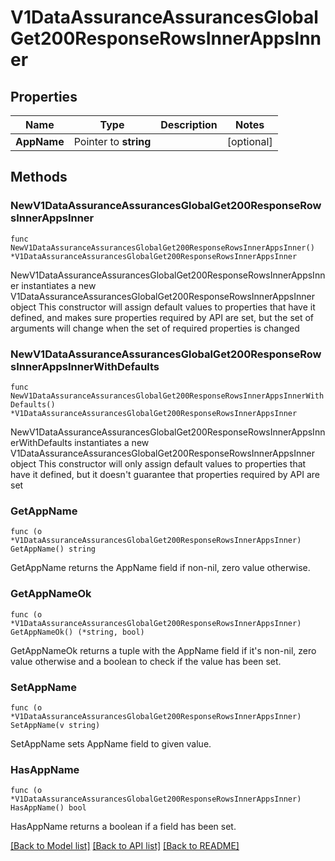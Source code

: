 # V1DataAssuranceAssurancesGlobalGet200ResponseRowsInnerAppsInner

## Properties

Name | Type | Description | Notes
------------ | ------------- | ------------- | -------------
**AppName** | Pointer to **string** |  | [optional] 

## Methods

### NewV1DataAssuranceAssurancesGlobalGet200ResponseRowsInnerAppsInner

`func NewV1DataAssuranceAssurancesGlobalGet200ResponseRowsInnerAppsInner() *V1DataAssuranceAssurancesGlobalGet200ResponseRowsInnerAppsInner`

NewV1DataAssuranceAssurancesGlobalGet200ResponseRowsInnerAppsInner instantiates a new V1DataAssuranceAssurancesGlobalGet200ResponseRowsInnerAppsInner object
This constructor will assign default values to properties that have it defined,
and makes sure properties required by API are set, but the set of arguments
will change when the set of required properties is changed

### NewV1DataAssuranceAssurancesGlobalGet200ResponseRowsInnerAppsInnerWithDefaults

`func NewV1DataAssuranceAssurancesGlobalGet200ResponseRowsInnerAppsInnerWithDefaults() *V1DataAssuranceAssurancesGlobalGet200ResponseRowsInnerAppsInner`

NewV1DataAssuranceAssurancesGlobalGet200ResponseRowsInnerAppsInnerWithDefaults instantiates a new V1DataAssuranceAssurancesGlobalGet200ResponseRowsInnerAppsInner object
This constructor will only assign default values to properties that have it defined,
but it doesn't guarantee that properties required by API are set

### GetAppName

`func (o *V1DataAssuranceAssurancesGlobalGet200ResponseRowsInnerAppsInner) GetAppName() string`

GetAppName returns the AppName field if non-nil, zero value otherwise.

### GetAppNameOk

`func (o *V1DataAssuranceAssurancesGlobalGet200ResponseRowsInnerAppsInner) GetAppNameOk() (*string, bool)`

GetAppNameOk returns a tuple with the AppName field if it's non-nil, zero value otherwise
and a boolean to check if the value has been set.

### SetAppName

`func (o *V1DataAssuranceAssurancesGlobalGet200ResponseRowsInnerAppsInner) SetAppName(v string)`

SetAppName sets AppName field to given value.

### HasAppName

`func (o *V1DataAssuranceAssurancesGlobalGet200ResponseRowsInnerAppsInner) HasAppName() bool`

HasAppName returns a boolean if a field has been set.


[[Back to Model list]](../README.md#documentation-for-models) [[Back to API list]](../README.md#documentation-for-api-endpoints) [[Back to README]](../README.md)



